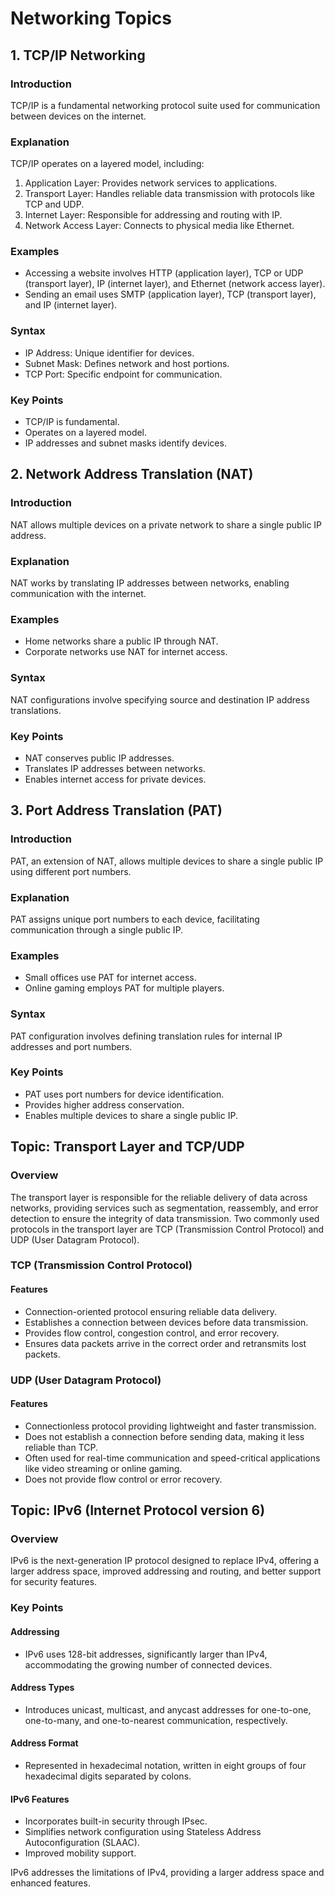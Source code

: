 # Networking Topics

## 1. TCP/IP Networking

### Introduction
TCP/IP is a fundamental networking protocol suite used for communication between devices on the internet.

### Explanation
TCP/IP operates on a layered model, including:
1. Application Layer: Provides network services to applications.
2. Transport Layer: Handles reliable data transmission with protocols like TCP and UDP.
3. Internet Layer: Responsible for addressing and routing with IP.
4. Network Access Layer: Connects to physical media like Ethernet.

### Examples
- Accessing a website involves HTTP (application layer), TCP or UDP (transport layer), IP (internet layer), and Ethernet (network access layer).
- Sending an email uses SMTP (application layer), TCP (transport layer), and IP (internet layer).

### Syntax
- IP Address: Unique identifier for devices.
- Subnet Mask: Defines network and host portions.
- TCP Port: Specific endpoint for communication.

### Key Points
- TCP/IP is fundamental.
- Operates on a layered model.
- IP addresses and subnet masks identify devices.

## 2. Network Address Translation (NAT)

### Introduction
NAT allows multiple devices on a private network to share a single public IP address.

### Explanation
NAT works by translating IP addresses between networks, enabling communication with the internet.

### Examples
- Home networks share a public IP through NAT.
- Corporate networks use NAT for internet access.

### Syntax
NAT configurations involve specifying source and destination IP address translations.

### Key Points
- NAT conserves public IP addresses.
- Translates IP addresses between networks.
- Enables internet access for private devices.

## 3. Port Address Translation (PAT)

### Introduction
PAT, an extension of NAT, allows multiple devices to share a single public IP using different port numbers.

### Explanation
PAT assigns unique port numbers to each device, facilitating communication through a single public IP.

### Examples
- Small offices use PAT for internet access.
- Online gaming employs PAT for multiple players.

### Syntax
PAT configuration involves defining translation rules for internal IP addresses and port numbers.

### Key Points
- PAT uses port numbers for device identification.
- Provides higher address conservation.
- Enables multiple devices to share a single public IP.

## Topic: Transport Layer and TCP/UDP

### Overview
The transport layer is responsible for the reliable delivery of data across networks, providing services such as segmentation, reassembly, and error detection to ensure the integrity of data transmission. Two commonly used protocols in the transport layer are TCP (Transmission Control Protocol) and UDP (User Datagram Protocol).

### TCP (Transmission Control Protocol)

#### Features
- Connection-oriented protocol ensuring reliable data delivery.
- Establishes a connection between devices before data transmission.
- Provides flow control, congestion control, and error recovery.
- Ensures data packets arrive in the correct order and retransmits lost packets.

### UDP (User Datagram Protocol)

#### Features
- Connectionless protocol providing lightweight and faster transmission.
- Does not establish a connection before sending data, making it less reliable than TCP.
- Often used for real-time communication and speed-critical applications like video streaming or online gaming.
- Does not provide flow control or error recovery.

## Topic: IPv6 (Internet Protocol version 6)

### Overview
IPv6 is the next-generation IP protocol designed to replace IPv4, offering a larger address space, improved addressing and routing, and better support for security features.

### Key Points

#### Addressing
- IPv6 uses 128-bit addresses, significantly larger than IPv4, accommodating the growing number of connected devices.

#### Address Types
- Introduces unicast, multicast, and anycast addresses for one-to-one, one-to-many, and one-to-nearest communication, respectively.

#### Address Format
- Represented in hexadecimal notation, written in eight groups of four hexadecimal digits separated by colons.

#### IPv6 Features
- Incorporates built-in security through IPsec.
- Simplifies network configuration using Stateless Address Autoconfiguration (SLAAC).
- Improved mobility support.

IPv6 addresses the limitations of IPv4, providing a larger address space and enhanced features.
